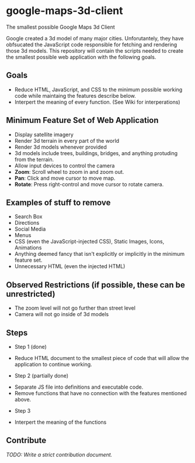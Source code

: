 # google-maps-3d-client
The smallest possible Google Maps 3d Client

Google created a 3d model of many major cities. Unforutantely, they have obfsucated the JavaScript code responsible for fetching and rendering those 3d models. This repository will contain the scripts needed to create the smallest possible web application with the following goals.

## Goals
 * Reduce HTML, JavaScript, and CSS to the minimum possible working code while maintaing the features describe below.
 * Interpert the meaning of every function. (See Wiki for interperations)

## Minimum Feature Set of Web Application
 * Display satellite imagery
 * Render 3d terrain in every part of the world
 * Render 3d models whenever provided
  * 3d models include trees, buildings, bridges, and anything protuding from the terrain.
 * Allow input devices to control the camera
  * **Zoom**: Scroll wheel to zoom in and zoom out.
  * **Pan**: Click and move cursor to move map.
  * **Rotate**: Press right-control and move cursor to rotate camera.

## Examples of stuff to remove
 * Search Box
 * Directions
 * Social Media
 * Menus
 * CSS (even the JavaScript-injected CSS), Static Images, Icons, Animations
 * Anything deemed fancy that isn't explicitly or implicitly in the minimum feature set.
 * Unnecessary HTML (even the injected HTML)

## Observed Restrictions (if possible, these can be unrestricted)
 * The zoom level will not go further than street level
 * Camera will not go inside of 3d models

## Steps
 * Step 1 (done)
  - Reduce HTML document to the smallest piece of code that will allow the application to continue working.
 * Step 2 (partially done)
  - Separate JS file into definitions and executable code.
  - Remove functions that have no connection with the features mentioned above.
 * Step 3
  - Interpert the meaning of the functions

## Contribute
*TODO: Write a strict contribution document.*
